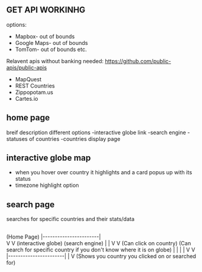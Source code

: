 ## GET API WORKINHG
options:
- Mapbox- out of bounds
- Google Maps- out of bounds
- TomTom- out of bounds
etc.


Relavent apis without banking needed:
https://github.com/public-apis/public-apis
- MapQuest
- REST Countries
- Zippopotam.us
- Cartes.io



## home page
breif description
different options
-interactive globe link
-search engine
    -statuses of countries
-countries display page



## interactive globe map
- when you hover over country it highlights and a card popus up with its status
- timezone highlight option



## search page
searches for specific countries and their stats/data



##

(Home Page)
    |-----------------------|   
    V                       V
(interactive globe)     (search engine)
    |                       |
    V                       V 
(Can click on country)     (Can search for specific country if you don't know where it is on globe)
    |                       |
    |                       |
    V                       V 
    |-----------------------|
                |
                V
(Shows you country you clicked on or searched for)









